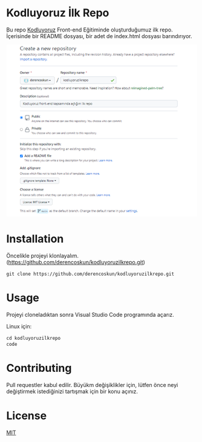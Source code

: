 # Kodluyoruz İlk Repo
Bu repo [Kodluyoruz](https://www.kodluyoruz.org/) Front-end Eğitiminde oluşturduğumuz ilk repo. İçerisinde bir README dosyası, bir adet de index.html dosyası barındırıyor. 

![image](resim.png)

# Installation
Öncelikle projeyi klonlayalım. (https://github.com/derencoskun/kodluyoruzilkrepo.git)

```
git clone https://github.com/derencoskun/kodluyoruzilkrepo.git
```

# Usage
Projeyi cloneladıktan sonra Visual Studio Code programında açarız.

Linux için:
```
cd kodluyoruzilkrepo
code
```
# Contributing
Pull requestler kabul edilir. Büyükm değişiklikler için, lütfen önce neyi değiştirmek istediğinizi tartışmak için bir konu açınız.

# License
[MIT](https://choosealicense.com/licenses/mit/)

